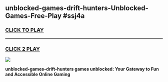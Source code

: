 
## unblocked-games-drift-hunters-Unblocked-Games-Free-Play #ssj4a
<h3>
<a href="https://us.freeplayer.one?title=unblocked-games-drift-hunters&ref=9M">CLICK TO PLAY</a></h3>
<hr>

<h3>
<a href="https://us.freeplayer.one?title=unblocked-games-drift-hunters&ref=9M">CLICK 2 PLAY</a>
  
</h3>

<a href="https://us.freeplayer.one?title=unblocked-games-drift-hunters&ref=9M"><img src="https://clearcache.store/games.png"></a>


**unblocked-games-drift-hunters games unblocked: Your Gateway to Fun and Accessible Online Gaming**
